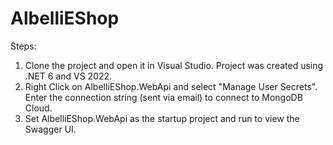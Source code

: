 # AlbelliEShop

Steps:
1. Clone the project and open it in Visual Studio. Project was created using .NET 6 and VS 2022.
2. Right Click on AlbelliEShop.WebApi and select "Manage User Secrets". Enter the connection string (sent via email) to connect to MongoDB Cloud.
3. Set AlbelliEShop.WebApi as the startup project and run to view the Swagger UI.
